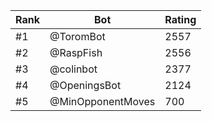 Rank|Bot|Rating
---|---|---
#1|@ToromBot|2557
#2|@RaspFish|2556
#3|@colinbot|2377
#4|@OpeningsBot|2124
#5|@MinOpponentMoves|700
